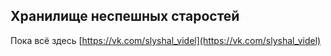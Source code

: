 ## Хранилище неспешных старостей


Пока всё здесь [https://vk.com/slyshal_videl](https://vk.com/slyshal_videl)
